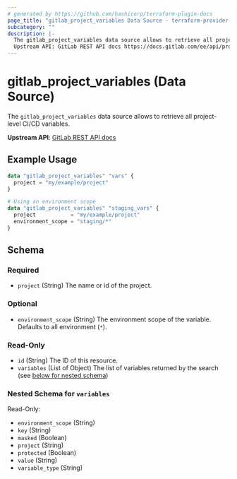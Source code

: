 ```yaml
---
# generated by https://github.com/hashicorp/terraform-plugin-docs
page_title: "gitlab_project_variables Data Source - terraform-provider-gitlab"
subcategory: ""
description: |-
  The gitlab_project_variables data source allows to retrieve all project-level CI/CD variables.
  Upstream API: GitLab REST API docs https://docs.gitlab.com/ee/api/project_level_variables.html
---
```


# gitlab_project_variables (Data Source)

The `gitlab_project_variables` data source allows to retrieve all project-level CI/CD variables.

**Upstream API**: [GitLab REST API docs](https://docs.gitlab.com/ee/api/project_level_variables.html)

## Example Usage

```terraform
data "gitlab_project_variables" "vars" {
  project = "my/example/project"
}

# Using an environment scope
data "gitlab_project_variables" "staging_vars" {
  project           = "my/example/project"
  environment_scope = "staging/*"
}
```

<!-- schema generated by tfplugindocs -->
## Schema

### Required

- `project` (String) The name or id of the project.

### Optional

- `environment_scope` (String) The environment scope of the variable. Defaults to all environment (`*`).

### Read-Only

- `id` (String) The ID of this resource.
- `variables` (List of Object) The list of variables returned by the search (see [below for nested schema](#nestedatt--variables))

<a id="nestedatt--variables"></a>
### Nested Schema for `variables`

Read-Only:

- `environment_scope` (String)
- `key` (String)
- `masked` (Boolean)
- `project` (String)
- `protected` (Boolean)
- `value` (String)
- `variable_type` (String)


